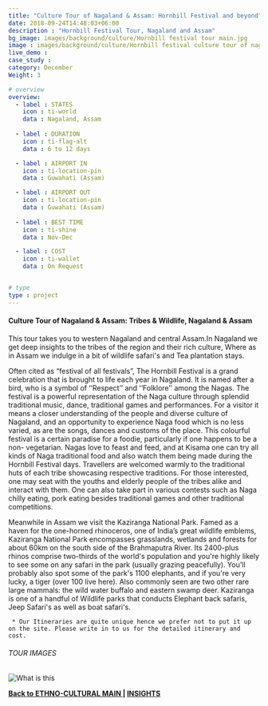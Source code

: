 ```yaml
---
title: "Culture Tour of Nagaland & Assam: Hornbill Festival and beyond"
date: 2018-09-24T14:48:03+06:00
description : "Hornbill Festival Tour, Nagaland and Assam"
bg_image: images/background/culture/Hornbill festival tour main.jpg
image : images/background/culture/Hornbill festival culture tour of nagaland and assam.jpg
live_demo : 
case_study : 
category: December
Weight: 3

# overview
overview:
  - label : STATES
    icon : ti-world
    data : Nagaland, Assam
    
  - label : DURATION
    icon : ti-flag-alt
    data : 6 to 12 days

  - label : AIRPORT IN
    icon : ti-location-pin
    data : Guwahati (Assam)

  - label : AIRPORT OUT
    icon : ti-location-pin
    data : Guwahati (Assam)
    
  - label : BEST TIME
    icon : ti-shine
    data : Nov-Dec

  - label : COST
    icon : ti-wallet
    data : On Request


# type
type : project
---
```


#### Culture Tour of Nagaland & Assam: Tribes & Wildlife, Nagaland & Assam

This tour takes you to western Nagaland and central Assam.In Nagaland we get deep insights to the tribes of the region and their rich culture, Where as in Assam we indulge in a bit of wildlife safari's and Tea plantation stays.

 Often cited as “festival of all festivals”, The Hornbill Festival is a grand celebration that is brought to life each year in Nagaland. It is named after a bird, who is a symbol of ‘‘Respect’’ and ‘‘Folklore’’ among the Nagas. The festival is a powerful representation of the Naga culture through splendid traditional music, dance, traditional games and performances. For a  visitor it means a closer understanding of the people and diverse culture of Nagaland, and an opportunity to experience Naga food which is no less varied, as are the songs, dances and customs of the place. This colourful festival is a certain paradise for a foodie, particularly if one happens to be a non- vegetarian. Nagas love to feast and feed, and at Kisama one can try all kinds of Naga traditional food and also watch them being made during the Hornbill Festival days. Travellers are welcomed warmly to the traditional huts of each tribe showcasing respective traditions. For those interested, one may seat with the youths and elderly people of the tribes alike and interact with them. One can also take part in various contests such as Naga chilly eating, pork eating besides traditional games and other traditional competitions.

 Meanwhile in Assam we visit the Kaziranga National Park. Famed as a haven for the one-horned rhinoceros, one of India’s great wildlife emblems, Kaziranga National Park encompasses grasslands, wetlands and forests for about 60km on the south side of the Brahmaputra River. Its 2400-plus rhinos comprise two-thirds of the world's population and you're highly likely to see some on any safari in the park (usually grazing peacefully). You'll probably also spot some of the park's 1100 elephants, and if you're very lucky, a tiger (over 100 live here). Also commonly seen are two other rare large mammals: the wild water buffalo and eastern swamp deer. Kaziranga is one of a handful of Wildlife parks that conducts Elephant back safaris, Jeep Safari's as well as boat safari's. 



``` * Our Itineraries are quite unique hence we prefer not to put it up on the site. Please write in to us for the detailed itinerary and cost.```

###### TOUR IMAGES

![What is this](/images/background/culture/hornbillfestivalgallery.jpg)

**[Back to ETHNO-CULTURAL MAIN  ](/culture/) | [INSIGHTS](/insights/)**